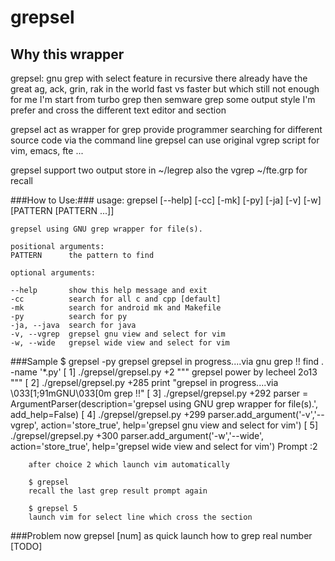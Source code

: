# grepsel #

## Why this wrapper
grepsel: gnu grep with select feature in recursive 
there already have the great ag, ack, grin, rak in the world fast vs faster
but which still not enough for me I'm start from turbo grep then semware grep 
some output style I'm prefer and cross the different text editor and section

grepsel act as wrapper for grep provide programmer searching for different source code via the command line
grepsel can use original vgrep script for vim, emacs, fte ...

grepsel support two output store in ~/legrep also the vgrep ~/fte.grp for recall

###How to Use:###
	usage: grepsel [--help] [-cc] [-mk] [-py] [-ja] [-v] [-w]
		[PATTERN [PATTERN ...]]
               
	grepsel using GNU grep wrapper for file(s).
               
	positional arguments:
	PATTERN      the pattern to find
                 
	optional arguments:

	--help       show this help message and exit
	-cc          search for all c and cpp [default]
	-mk          search for android mk and Makefile
	-py          search for py
	-ja, --java  search for java
	-v, --vgrep  grepsel gnu view and select for vim
	-w, --wide   grepsel wide view and select for vim

###Sample
	$ grepsel -py grepsel
	grepsel in progress....via gnu grep !!
	find . -name '*.py'
	[  1] ./grepsel/grepsel.py +2 """  grepsel power by lecheel 2o13  """
	[  2] ./grepsel/grepsel.py +285     print "grepsel in progress....via \033[1;91mGNU\033[0m grep !!"
	[  3] ./grepsel/grepsel.py +292     parser = ArgumentParser(description='grepsel using GNU grep wrapper for file(s).', add_help=False)
	[  4] ./grepsel/grepsel.py +299     parser.add_argument('-v','--vgrep',  action='store_true', help='grepsel gnu view and select for vim')
	[  5] ./grepsel/grepsel.py +300     parser.add_argument('-w','--wide',  action='store_true', help='grepsel wide view and select for vim')
	Prompt :2
        
        after choice 2 which launch vim automatically 
        
        $ grepsel 
        recall the last grep result prompt again

        $ grepsel 5
        launch vim for select line which cross the section

###Problem
        now grepsel [num] as quick launch how to grep real number [TODO]